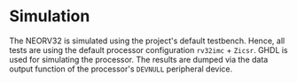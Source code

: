 # Simulation

The NEORV32 is simulated using the project's default testbench. Hence, all tests are
using the default processor configuration `rv32imc` + `Zicsr`. GHDL is used for simulating the processor.
The results are dumped via the data output function of the processor's `DEVNULL` peripheral device.
